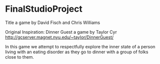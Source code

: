 # FinalStudioProject

Title a game by David Fisch and Chris Williams

Original Inspiration: Dinner Guest a game by Taylor Cyr
http://gcserver.magnet.nyu.edu/~taylor/DinnerGuest/

In this game we attempt to respectfully explore the inner state of a person living with an eating 
disorder as they go to dinner with a group of folks close to them.
